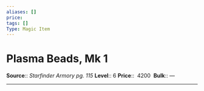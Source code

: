 ```yaml
---
aliases: []
price:  
tags: []
Type: Magic Item
---
```


# Plasma Beads, Mk 1

**Source**:: _Starfinder Armory pg. 115_
**Level**:: 6
**Price**::  4200 
**Bulk**:: —

---
